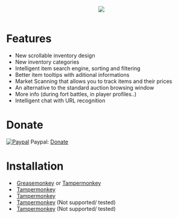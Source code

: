 <p align="center"><img src="https://jamzask.github.io/TWInventoryReloaded/menu/twir_biglogo.png"></img></p>

<p><a href="https://github.com/JamzaSK/TWInventoryReloaded/"><img src="https://jamzask.github.io/TWInventoryReloaded/icons/github_circle_32.png" alt=""></a><a href="https://poeditor.com/join/project/MwmzycR5vc" rel="nofollow"><img src="https://jamzask.github.io/TWInventoryReloaded/icons/poeditor_circle_32.png" alt=""></a><a href="https://github.com/JamzaSK/TWInventoryReloaded/#donate"><img src="https://jamzask.github.io/TWInventoryReloaded/icons/donate_circle_32.png" alt=""></a></p>



# Features
* New scrollable inventory design
* New inventory categories
* Intelligent item search engine, sorting and filtering
* Better item tooltips with aditional informations
* Market Scanning that allows you to track items and their prices
* An alternative to the standard auction browsing window
* More info (during fort battles, in player profiles..)
* Intelligent chat with URL recognition



# Donate
<a target="_blank" rel="noopener noreferrer" href="https://jamzask.github.io/TWInventoryReloaded/icons/paypal.png"><img src="https://jamzask.github.io/TWInventoryReloaded/icons/paypal.png" alt="Paypal" style="max-width:100%;"></a> Paypal: <a href="https://www.paypal.com/cgi-bin/webscr?cmd=_donations&business=97jamza%40gmail.com&item_name=TW+Inventory+Reloaded&currency_code=EUR&source=url" rel="nofollow">Donate</a>



# Installation
* <a target="_blank" rel="noopener noreferrer" href="https://jamzask.github.io/TWInventoryReloaded/icons/firefox.png"><img src="https://jamzask.github.io/TWInventoryReloaded/icons/firefox.png" alt="" style="max-width:100%;"></a> <a href="https://addons.mozilla.org/firefox/addon/greasemonkey/" rel="nofollow">Greasemonkey</a> or <a href="https://addons.mozilla.org/firefox/addon/tampermonkey/" rel="nofollow">Tampermonkey</a></li>
* <a target="_blank" rel="noopener noreferrer" href="https://jamzask.github.io/TWInventoryReloaded/icons/chrome.png"><img src="https://jamzask.github.io/TWInventoryReloaded/icons/chrome.png" alt="" style="max-width:100%;"></a> <a href="https://chrome.google.com/webstore/detail/tampermonkey/dhdgffkkebhmkfjojejmpbldmpobfkfo" rel="nofollow">Tampermonkey</a>
* <a target="_blank" rel="noopener noreferrer" href="https://jamzask.github.io/TWInventoryReloaded/icons/opera.png"><img src="https://jamzask.github.io/TWInventoryReloaded/icons/opera.png" alt="" style="max-width:100%;"></a> <a href="https://addons.opera.com/extensions/details/tampermonkey-beta/" rel="nofollow">Tampermonkey</a>
* <a target="_blank" rel="noopener noreferrer" href="https://jamzask.github.io/TWInventoryReloaded/icons/safari.png"><img src="https://jamzask.github.io/TWInventoryReloaded/icons/safari.png" alt="" style="max-width:100%;"></a> <a href="https://safari.tampermonkey.net/tampermonkey.safariextz" rel="nofollow">Tampermonkey</a> (Not supported/ tested)
* <a target="_blank" rel="noopener noreferrer" href="https://jamzask.github.io/TWInventoryReloaded/icons/msedge.png"><img src="https://jamzask.github.io/TWInventoryReloaded/icons/msedge.png" alt="" style="max-width:100%;"></a> <a href="https://www.microsoft.com/store/p/tampermonkey/9nblggh5162s" rel="nofollow">Tampermonkey</a> (Not supported/ tested)

